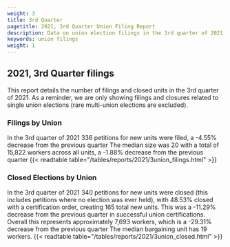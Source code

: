 ```yaml
---
weight: 3
title: 3rd Quarter
pagetitle: 2021, 3rd Quarter Union Filing Report
description: Data on union election filings in the 3rd quarter of 2021
keywords: union filings
weight: 1
---
```


## 2021, 3rd Quarter filings

This report details the number of filings and closed units in the 3rd quarter of 2021. As a reminder, we are only showing filings and closures related to single union elections (rare multi-union elections are excluded).

### Filings by Union
In the 3rd quarter of 2021 336 petitions for new units were filed, a -4.55% decrease from the previous quarter The median size was 20 with a total of 15,822 workers across all units, a -1.88% decrease from the previous quarter
{{< readtable table="/tables/reports/2021/3union_filings.html" >}}

### Closed Elections by Union
In the 3rd quarter of 2021 340 petitions for new units were closed (this includes petitions where no election was ever held), with 48.53% closed with a certification order, creating 165 total new units. This was a -11.29% decrease from the previous quarter in successful union certifications. Overall this represents approximately 7,693 workers, which is a -29.31% decrease from the previous quarter The median bargaining unit has 19 workers.
{{< readtable table="/tables/reports/2021/3union_closed.html" >}}
